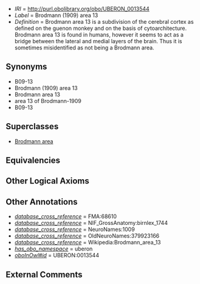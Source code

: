  * *IRI* = http://purl.obolibrary.org/obo/UBERON_0013544
 * *Label* = Brodmann (1909) area 13
 * *Definition* = Brodmann area 13 is a subdivision of the cerebral cortex as defined on the guenon monkey and on the basis of cytoarchitecture. Brodmann area 13 is found in humans, however it seems to act as a bridge between the lateral and medial layers of the brain. Thus it is sometimes misidentified as not being a Brodmann area.

## Synonyms

 * B09-13
 * Brodmann (1909) area 13
 * Brodmann area 13
 * area 13 of Brodmann-1909
 * B09-13

## Superclasses

 * [Brodmann area](../../UBERON/29/UBERON_0013529.md)

## Equivalencies


## Other Logical Axioms


## Other Annotations

 * *[database_cross_reference](../../ef/oboInOwl#hasDbXref.md)* = FMA:68610
 * *[database_cross_reference](../../ef/oboInOwl#hasDbXref.md)* = NIF_GrossAnatomy:birnlex_1744
 * *[database_cross_reference](../../ef/oboInOwl#hasDbXref.md)* = NeuroNames:1009
 * *[database_cross_reference](../../ef/oboInOwl#hasDbXref.md)* = OldNeuroNames:379923166
 * *[database_cross_reference](../../ef/oboInOwl#hasDbXref.md)* = Wikipedia:Brodmann_area_13
 * *[has_obo_namespace](../../ce/oboInOwl#hasOBONamespace.md)* = uberon
 * *[oboInOwl#id](../../id/oboInOwl#id.md)* = UBERON:0013544

## External Comments

